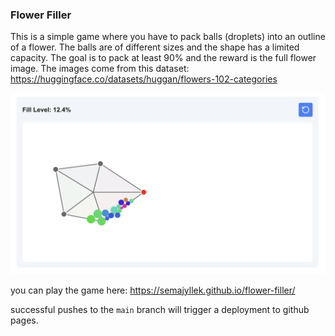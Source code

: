 ### Flower Filler

This is a simple game where you have to pack balls (droplets) into an outline of a flower. The balls are of different sizes and the shape has a limited capacity. The goal is to pack at least 90% and the reward is the full flower image. The images come from this dataset: https://huggingface.co/datasets/huggan/flowers-102-categories

![screenshot](docs/game_screenshot.png)

you can play the game here: https://semajyllek.github.io/flower-filler/

successful pushes to the `main` branch will trigger a deployment to github pages.